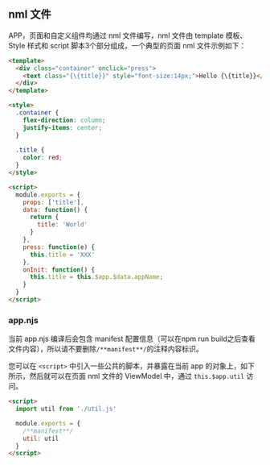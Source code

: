 ## nml 文件
APP，页面和自定义组件均通过 nml 文件编写，nml 文件由 template 模板、Style 样式和 script 脚本3个部分组成，一个典型的页面 nml 文件示例如下：
```html
<template>
  <div class="container" onclick="press">
    <text class="{\{title}}" style="font-size:14px;">Hello {\{title}}</text>
  </div>
</template>

<style>
  .container {
    flex-direction: column;
    justify-items: center;
  }
  
  .title {
    color: red;
  }
</style>

<script>
  module.exports = {
    props: ['title'],
    data: function() {
      return {
        title: 'World'
      }
    },
    press: function(e) {
      this.title = 'XXX'
    },
    onInit: function() {
      this.title = this.$app.$data.appName;
    }
  }
</script>
```

### app.njs

当前 app.njs 编译后会包含 manifest 配置信息（可以在npm run build之后查看文件内容），所以请不要删除``/**manifest**/``的注释内容标识。

您可以在 ``<script>`` 中引入一些公共的脚本，并暴露在当前 app 的对象上，如下所示，然后就可以在页面 nml 文件的 ViewModel 中，通过 ``this.$app.util`` 访问。
```html
<script>
  import util from './util.js'

  module.exports = {
    /**manifest**/
    util: util
  }
</script>
```
